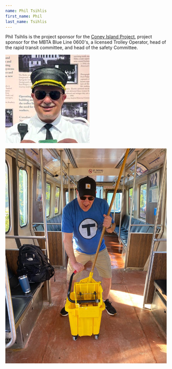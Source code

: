```yaml
---
name: Phil Tsihlis
first_name: Phil
last_name: Tsihlis
---
```


Phil Tsihlis is the project sponsor for the [Coney Island Project](https://trolleymuseum.org/coney-island/), project sponsor for the MBTA Blue Line 0600's, a licensed Trolley Operator, head of the rapid transit committee, and head of the safety Committee.

![Phil Tsihlis Headshot](/assets/images/speakers/phil-tsihlis1.png)

![Phil Tsihlis Blue Line Mop Guy](/assets/images/speakers/phil-tsihlis2.jpg)

